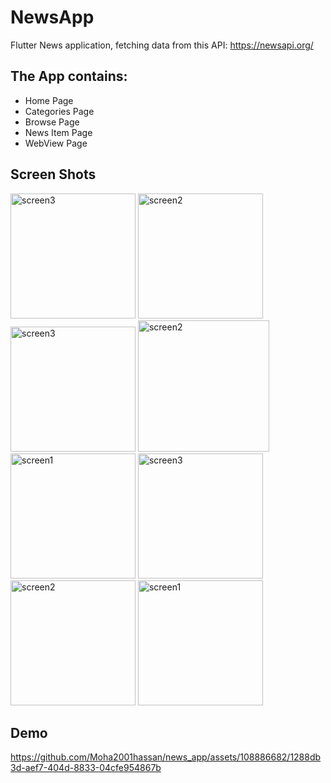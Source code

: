 # NewsApp
Flutter News application, fetching data from this API: https://newsapi.org/

## The App contains:
- Home Page
- Categories Page
- Browse Page
- News Item Page
- WebView Page

## Screen Shots

<div>    
<img src="https://github.com/Moha2001hassan/news_app/assets/108886682/246df9b6-4fdf-4fb5-af62-a87008778157" alt="screen3" width="200">
<img src="https://github.com/Moha2001hassan/news_app/assets/108886682/6fd6b897-632c-4ffa-a353-a988c50b6263" alt="screen2" width="200">
<img src="https://github.com/Moha2001hassan/news_app/assets/108886682/a677f527-9c3a-4e29-826f-b24a93b00614" alt="screen3" width="200">
<img src="https://github.com/Moha2001hassan/news_app/assets/108886682/2bbf1db4-c27f-4c5a-bf4c-c982518697d6" alt="screen2" width="210">

<img src="https://github.com/Moha2001hassan/news_app/assets/108886682/33090f6c-007a-448c-bdbf-8368ea29e150" alt="screen1" width="200">
<img src="https://github.com/Moha2001hassan/news_app/assets/108886682/71c5c765-67da-4d85-833c-c7ce75654b1b" alt="screen3" width="200">
<img src="https://github.com/Moha2001hassan/news_app/assets/108886682/9056a279-e27f-4eac-9903-4f98551ae44e" alt="screen2" width="200">
<img src="https://github.com/Moha2001hassan/news_app/assets/108886682/07a92e40-86e5-47a2-9e8d-f759b40b791a" alt="screen1" width="200">
</div>

## Demo

https://github.com/Moha2001hassan/news_app/assets/108886682/1288db3d-aef7-404d-8833-04cfe954867b





